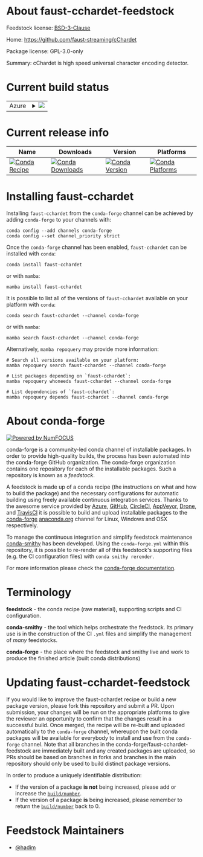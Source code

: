 About faust-cchardet-feedstock
==============================

Feedstock license: [BSD-3-Clause](https://github.com/conda-forge/faust-cchardet-feedstock/blob/main/LICENSE.txt)

Home: https://github.com/faust-streaming/cChardet

Package license: GPL-3.0-only

Summary: cChardet is high speed universal character encoding detector.

Current build status
====================


<table>
    
  <tr>
    <td>Azure</td>
    <td>
      <details>
        <summary>
          <a href="https://dev.azure.com/conda-forge/feedstock-builds/_build/latest?definitionId=24484&branchName=main">
            <img src="https://dev.azure.com/conda-forge/feedstock-builds/_apis/build/status/faust-cchardet-feedstock?branchName=main">
          </a>
        </summary>
        <table>
          <thead><tr><th>Variant</th><th>Status</th></tr></thead>
          <tbody><tr>
              <td>linux_64_python3.10.____cpython</td>
              <td>
                <a href="https://dev.azure.com/conda-forge/feedstock-builds/_build/latest?definitionId=24484&branchName=main">
                  <img src="https://dev.azure.com/conda-forge/feedstock-builds/_apis/build/status/faust-cchardet-feedstock?branchName=main&jobName=linux&configuration=linux%20linux_64_python3.10.____cpython" alt="variant">
                </a>
              </td>
            </tr><tr>
              <td>linux_64_python3.11.____cpython</td>
              <td>
                <a href="https://dev.azure.com/conda-forge/feedstock-builds/_build/latest?definitionId=24484&branchName=main">
                  <img src="https://dev.azure.com/conda-forge/feedstock-builds/_apis/build/status/faust-cchardet-feedstock?branchName=main&jobName=linux&configuration=linux%20linux_64_python3.11.____cpython" alt="variant">
                </a>
              </td>
            </tr><tr>
              <td>linux_64_python3.12.____cpython</td>
              <td>
                <a href="https://dev.azure.com/conda-forge/feedstock-builds/_build/latest?definitionId=24484&branchName=main">
                  <img src="https://dev.azure.com/conda-forge/feedstock-builds/_apis/build/status/faust-cchardet-feedstock?branchName=main&jobName=linux&configuration=linux%20linux_64_python3.12.____cpython" alt="variant">
                </a>
              </td>
            </tr><tr>
              <td>linux_64_python3.9.____cpython</td>
              <td>
                <a href="https://dev.azure.com/conda-forge/feedstock-builds/_build/latest?definitionId=24484&branchName=main">
                  <img src="https://dev.azure.com/conda-forge/feedstock-builds/_apis/build/status/faust-cchardet-feedstock?branchName=main&jobName=linux&configuration=linux%20linux_64_python3.9.____cpython" alt="variant">
                </a>
              </td>
            </tr><tr>
              <td>osx_64_python3.10.____cpython</td>
              <td>
                <a href="https://dev.azure.com/conda-forge/feedstock-builds/_build/latest?definitionId=24484&branchName=main">
                  <img src="https://dev.azure.com/conda-forge/feedstock-builds/_apis/build/status/faust-cchardet-feedstock?branchName=main&jobName=osx&configuration=osx%20osx_64_python3.10.____cpython" alt="variant">
                </a>
              </td>
            </tr><tr>
              <td>osx_64_python3.11.____cpython</td>
              <td>
                <a href="https://dev.azure.com/conda-forge/feedstock-builds/_build/latest?definitionId=24484&branchName=main">
                  <img src="https://dev.azure.com/conda-forge/feedstock-builds/_apis/build/status/faust-cchardet-feedstock?branchName=main&jobName=osx&configuration=osx%20osx_64_python3.11.____cpython" alt="variant">
                </a>
              </td>
            </tr><tr>
              <td>osx_64_python3.12.____cpython</td>
              <td>
                <a href="https://dev.azure.com/conda-forge/feedstock-builds/_build/latest?definitionId=24484&branchName=main">
                  <img src="https://dev.azure.com/conda-forge/feedstock-builds/_apis/build/status/faust-cchardet-feedstock?branchName=main&jobName=osx&configuration=osx%20osx_64_python3.12.____cpython" alt="variant">
                </a>
              </td>
            </tr><tr>
              <td>osx_64_python3.9.____cpython</td>
              <td>
                <a href="https://dev.azure.com/conda-forge/feedstock-builds/_build/latest?definitionId=24484&branchName=main">
                  <img src="https://dev.azure.com/conda-forge/feedstock-builds/_apis/build/status/faust-cchardet-feedstock?branchName=main&jobName=osx&configuration=osx%20osx_64_python3.9.____cpython" alt="variant">
                </a>
              </td>
            </tr><tr>
              <td>win_64_python3.10.____cpython</td>
              <td>
                <a href="https://dev.azure.com/conda-forge/feedstock-builds/_build/latest?definitionId=24484&branchName=main">
                  <img src="https://dev.azure.com/conda-forge/feedstock-builds/_apis/build/status/faust-cchardet-feedstock?branchName=main&jobName=win&configuration=win%20win_64_python3.10.____cpython" alt="variant">
                </a>
              </td>
            </tr><tr>
              <td>win_64_python3.11.____cpython</td>
              <td>
                <a href="https://dev.azure.com/conda-forge/feedstock-builds/_build/latest?definitionId=24484&branchName=main">
                  <img src="https://dev.azure.com/conda-forge/feedstock-builds/_apis/build/status/faust-cchardet-feedstock?branchName=main&jobName=win&configuration=win%20win_64_python3.11.____cpython" alt="variant">
                </a>
              </td>
            </tr><tr>
              <td>win_64_python3.12.____cpython</td>
              <td>
                <a href="https://dev.azure.com/conda-forge/feedstock-builds/_build/latest?definitionId=24484&branchName=main">
                  <img src="https://dev.azure.com/conda-forge/feedstock-builds/_apis/build/status/faust-cchardet-feedstock?branchName=main&jobName=win&configuration=win%20win_64_python3.12.____cpython" alt="variant">
                </a>
              </td>
            </tr><tr>
              <td>win_64_python3.9.____cpython</td>
              <td>
                <a href="https://dev.azure.com/conda-forge/feedstock-builds/_build/latest?definitionId=24484&branchName=main">
                  <img src="https://dev.azure.com/conda-forge/feedstock-builds/_apis/build/status/faust-cchardet-feedstock?branchName=main&jobName=win&configuration=win%20win_64_python3.9.____cpython" alt="variant">
                </a>
              </td>
            </tr>
          </tbody>
        </table>
      </details>
    </td>
  </tr>
</table>

Current release info
====================

| Name | Downloads | Version | Platforms |
| --- | --- | --- | --- |
| [![Conda Recipe](https://img.shields.io/badge/recipe-faust--cchardet-green.svg)](https://anaconda.org/conda-forge/faust-cchardet) | [![Conda Downloads](https://img.shields.io/conda/dn/conda-forge/faust-cchardet.svg)](https://anaconda.org/conda-forge/faust-cchardet) | [![Conda Version](https://img.shields.io/conda/vn/conda-forge/faust-cchardet.svg)](https://anaconda.org/conda-forge/faust-cchardet) | [![Conda Platforms](https://img.shields.io/conda/pn/conda-forge/faust-cchardet.svg)](https://anaconda.org/conda-forge/faust-cchardet) |

Installing faust-cchardet
=========================

Installing `faust-cchardet` from the `conda-forge` channel can be achieved by adding `conda-forge` to your channels with:

```
conda config --add channels conda-forge
conda config --set channel_priority strict
```

Once the `conda-forge` channel has been enabled, `faust-cchardet` can be installed with `conda`:

```
conda install faust-cchardet
```

or with `mamba`:

```
mamba install faust-cchardet
```

It is possible to list all of the versions of `faust-cchardet` available on your platform with `conda`:

```
conda search faust-cchardet --channel conda-forge
```

or with `mamba`:

```
mamba search faust-cchardet --channel conda-forge
```

Alternatively, `mamba repoquery` may provide more information:

```
# Search all versions available on your platform:
mamba repoquery search faust-cchardet --channel conda-forge

# List packages depending on `faust-cchardet`:
mamba repoquery whoneeds faust-cchardet --channel conda-forge

# List dependencies of `faust-cchardet`:
mamba repoquery depends faust-cchardet --channel conda-forge
```


About conda-forge
=================

[![Powered by
NumFOCUS](https://img.shields.io/badge/powered%20by-NumFOCUS-orange.svg?style=flat&colorA=E1523D&colorB=007D8A)](https://numfocus.org)

conda-forge is a community-led conda channel of installable packages.
In order to provide high-quality builds, the process has been automated into the
conda-forge GitHub organization. The conda-forge organization contains one repository
for each of the installable packages. Such a repository is known as a *feedstock*.

A feedstock is made up of a conda recipe (the instructions on what and how to build
the package) and the necessary configurations for automatic building using freely
available continuous integration services. Thanks to the awesome service provided by
[Azure](https://azure.microsoft.com/en-us/services/devops/), [GitHub](https://github.com/),
[CircleCI](https://circleci.com/), [AppVeyor](https://www.appveyor.com/),
[Drone](https://cloud.drone.io/welcome), and [TravisCI](https://travis-ci.com/)
it is possible to build and upload installable packages to the
[conda-forge](https://anaconda.org/conda-forge) [anaconda.org](https://anaconda.org/)
channel for Linux, Windows and OSX respectively.

To manage the continuous integration and simplify feedstock maintenance
[conda-smithy](https://github.com/conda-forge/conda-smithy) has been developed.
Using the ``conda-forge.yml`` within this repository, it is possible to re-render all of
this feedstock's supporting files (e.g. the CI configuration files) with ``conda smithy rerender``.

For more information please check the [conda-forge documentation](https://conda-forge.org/docs/).

Terminology
===========

**feedstock** - the conda recipe (raw material), supporting scripts and CI configuration.

**conda-smithy** - the tool which helps orchestrate the feedstock.
                   Its primary use is in the construction of the CI ``.yml`` files
                   and simplify the management of *many* feedstocks.

**conda-forge** - the place where the feedstock and smithy live and work to
                  produce the finished article (built conda distributions)


Updating faust-cchardet-feedstock
=================================

If you would like to improve the faust-cchardet recipe or build a new
package version, please fork this repository and submit a PR. Upon submission,
your changes will be run on the appropriate platforms to give the reviewer an
opportunity to confirm that the changes result in a successful build. Once
merged, the recipe will be re-built and uploaded automatically to the
`conda-forge` channel, whereupon the built conda packages will be available for
everybody to install and use from the `conda-forge` channel.
Note that all branches in the conda-forge/faust-cchardet-feedstock are
immediately built and any created packages are uploaded, so PRs should be based
on branches in forks and branches in the main repository should only be used to
build distinct package versions.

In order to produce a uniquely identifiable distribution:
 * If the version of a package **is not** being increased, please add or increase
   the [``build/number``](https://docs.conda.io/projects/conda-build/en/latest/resources/define-metadata.html#build-number-and-string).
 * If the version of a package **is** being increased, please remember to return
   the [``build/number``](https://docs.conda.io/projects/conda-build/en/latest/resources/define-metadata.html#build-number-and-string)
   back to 0.

Feedstock Maintainers
=====================

* [@hadim](https://github.com/hadim/)

